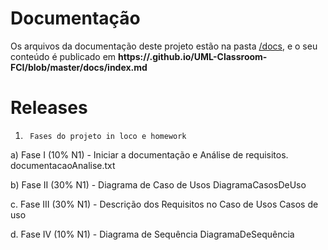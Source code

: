 # Documentação

Os arquivos da documentação deste projeto estão na pasta [/docs](/docs), e o seu conteúdo é publicado em **https://<usuario>.github.io/UML-Classroom-FCI/blob/master/docs/index.md**



# Releases

1.      Fases do projeto in loco e homework

a)     Fase I (10% N1) - Iniciar a documentação e Análise de requisitos.
        documentacaoAnalise.txt

b)     Fase II (30% N1) - Diagrama de Caso de Usos
        DiagramaCasosDeUso

c.      Fase III (30% N1) - Descrição dos Requisitos no Caso de Usos
        Casos de uso

d.      Fase IV (10% N1) - Diagrama de Sequência
        DiagramaDeSequência